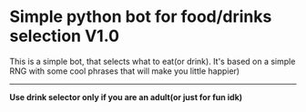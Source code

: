 # Simple python bot for food/drinks selection V1.0

This is a simple bot, that selects what to eat(or drink). It's based on a simple RNG with some cool phrases
that will make you little happier)
***
**Use drink selector only if you are an adult(or just for fun idk)**